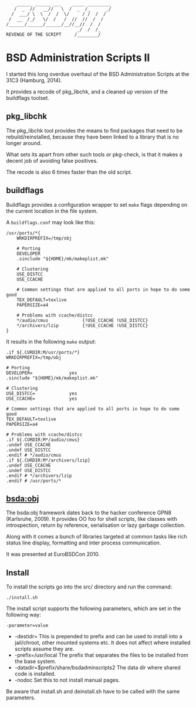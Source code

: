 	    ______ ______ ___    _____ _________
	   /  _  //   __//   \  /  _  /_      _/
	  /  ___/ \  \  /  /  \/     / /  /  /
	 /  __  /_/   \/  /   /  //  //  /  /
	/______/______/______/__//__//  /  /
	                           _/  /  /_
	REVENGE OF THE SCRIPT     /________/

BSD Administration Scripts II
=============================

I started this long overdue overhaul of the BSD Administration Scripts
at the 31C3 (Hamburg, 2014).

It provides a recode of pkg_libchk, and a cleaned up version of
the buildflags toolset.

pkg_libchk
----------

The pkg_libchk tool provides the means to find packages that need to be
rebuild/reinstalled, because they have been linked to a library that
is no longer around.

What sets its apart from other such tools or pkg-check, is that it makes
a decent job of avoiding false positives.

The recode is also 6 times faster than the old script.

buildflags
----------

Buildflags provides a configuration wrapper to set `make` flags  depending
on the current location in the file system.

A `buildflags.conf` may look like this:

	/usr/ports/*{
		WRKDIRPREFIX=/tmp/obj
	
		# Porting
		DEVELOPER
		.sinclude "${HOME}/mk/makeplist.mk"
	
		# Clustering
		USE_DISTCC
		USE_CCACHE
	
		# Common settings that are applied to all ports in hope to do some good
		TEX_DEFAULT=texlive
		PAPERSIZE=a4
	
		# Problems with ccache/distcc
		*/audio/cmus             {!USE_CCACHE !USE_DISTCC}
		*/archivers/lzip         {!USE_CCACHE !USE_DISTCC}
	}

It results in the following `make` output:

	.if ${.CURDIR:M/usr/ports/*}
	WRKDIRPREFIX=/tmp/obj
	
	# Porting
	DEVELOPER=              yes
	.sinclude "${HOME}/mk/makeplist.mk"
	
	# Clustering
	USE_DISTCC=             yes
	USE_CCACHE=             yes
	
	# Common settings that are applied to all ports in hope to do some good
	TEX_DEFAULT=texlive
	PAPERSIZE=a4
	
	# Problems with ccache/distcc
	.if ${.CURDIR:M*/audio/cmus}
	.undef USE_CCACHE
	.undef USE_DISTCC
	.endif # */audio/cmus
	.if ${.CURDIR:M*/archivers/lzip}
	.undef USE_CCACHE
	.undef USE_DISTCC
	.endif # */archivers/lzip
	.endif # /usr/ports/*

[bsda:obj](bsda_obj.md)
-----------------------

The bsda:obj framework dates back to the hacker conference GPN8 
(Karlsruhe, 2009). It provides OO foo for shell scripts, like classes with
introspection, return by reference, serialisation or lazy garbage collection.

Along with it comes a bunch of libraries targeted at common tasks like
rich status line display, formatting and inter process communication.

It was presented at EuroBSDCon 2010.

Install
-------

To install the scripts go into the src/ directory and run the command:

	./install.sh

The install script supports the following parameters, which are set in the
following way:

	-parameter=value

* -destidr=
  This is prepended to prefix and can be used to install into a
  jail/chroot, other mounted systems etc. It does not affect
  where installed scripts assume they are.
* -prefix=/usr/local
  The prefix that separates the files to be installed from the
  base system.
* -datadir=$prefix/share/bsdadminscripts2
  The data dir where shared code is installed.
* -nodoc
  Set this to not install manual pages.

Be aware that install.sh and deinstall.sh have to be called with the same
parameters.

